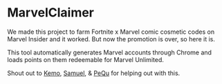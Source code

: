 # MarvelClaimer

We made this project to farm Fortnite x Marvel comic cosmetic codes on Marvel Insider and it worked. But now the promotion is over, so here it is.

This tool automatically generates Marvel accounts through Chrome and loads points on them redeemable for Marvel Unlimited.

Shout out to [Kemo](https://github.com/kem0x), [Samuel](https://github.com/samuelsiv), & [PeQu](https://github.com/PeQuLeaks) for helping out with this.
